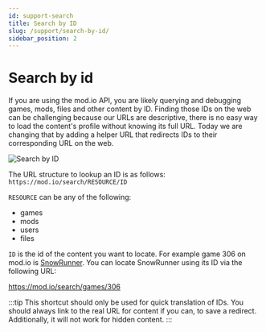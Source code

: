 ```yaml
---
id: support-search
title: Search by ID
slug: /support/search-by-id/
sidebar_position: 2
---
```


# Search by id

If you are using the mod.io API, you are likely querying and debugging games, mods, files and other content by ID. Finding those IDs on the web can be challenging because our URLs are descriptive, there is no easy way to load the content's profile without knowing its full URL. Today we are changing that by adding a helper URL that redirects IDs to their corresponding URL on the web.

![Search by ID](images/search.png)

The URL structure to lookup an ID is as follows: `https://mod.io/search/RESOURCE/ID`

`RESOURCE` can be any of the following:

- games
- mods
- users
- files

`ID` is the id of the content you want to locate. For example game 306 on mod.io is [SnowRunner](https://mod.io/g/snowrunner). You can locate SnowRunner using its ID via the following URL:

https://mod.io/search/games/306

:::tip
This shortcut should only be used for quick translation of IDs. You should always link to the real URL for content if you can, to save a redirect. Additionally, it will not work for hidden content.
:::